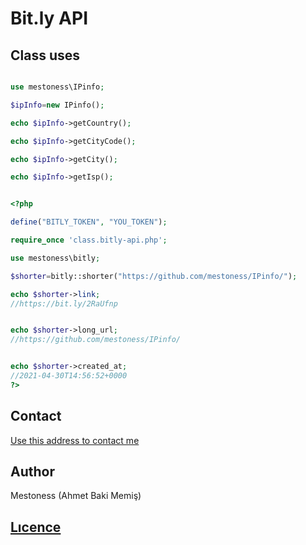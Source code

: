 # Bit.ly API


## Class uses


```php

use mestoness\IPinfo;

$ipInfo=new IPinfo();

echo $ipInfo->getCountry();

echo $ipInfo->getCityCode();

echo $ipInfo->getCity();

echo $ipInfo->getIsp();


```


```php

<?php 

define("BITLY_TOKEN", "YOU_TOKEN");

require_once 'class.bitly-api.php';

use mestoness\bitly;

$shorter=bitly::shorter("https://github.com/mestoness/IPinfo/");

echo $shorter->link;
//https://bit.ly/2RaUfnp


echo $shorter->long_url;
//https://github.com/mestoness/IPinfo/


echo $shorter->created_at;
//2021-04-30T14:56:52+0000
?>

```

## Contact
<a href="mailto:contactmestoness@gmail.com">Use this address to contact me</a>
## Author
Mestoness (Ahmet Baki Memiş)

## <a href="https://github.com/mestoness/bitly-api-php/blob/master/LICENSE">Lıcence</a>
